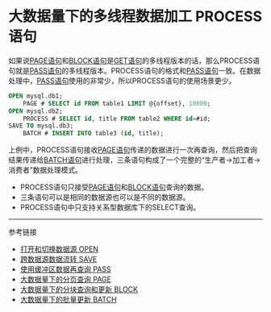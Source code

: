 # 大数据量下的多线程数据加工 PROCESS语句
如果说[PAGE语句](/pql/page.md)和[BLOCK语句](/pql/block.md)是[GET语句](/pql/get.md)的多线程版本的话，那么PROCESS语句就是[PASS语句](/pql/pass.md)的多线程版本。PROCESS语句的格式和[PASS语句](/pql/pass.md)一致。在数据处理中，[PASS语句](/pql/pass.md)使用的非常少，所以PROCESS语句的使用场景更少。
```sql
OPEN mysql.db1;
    PAGE # SELECT id FROM table1 LIMIT @{offset}, 10000;
OPEN mysql.db2;
    PROCESS # SELECT id, title FROM table2 WHERE id=#id;
SAVE TO mysql.db3;
    BATCH # INSERT INTO table3 (id, title);
```
上例中，PROCESS语句接收[PAGE语句](/pql/page.md)传递的数据进行一次再查询，然后把查询结果传递给[BATCH语句](/pql/batch.md)进行处理，三条语句构成了一个完整的“生产者->加工者->消费者”数据处理模式。

* PROCESS语句只接受[PAGE语句](/pql/page.md)和[BLOCK语句](/pql/block.md)查询的数据。
* 三条语句可以是相同的数据源也可以是不同的数据源。
* PROCESS语句中只支持关系型数据库下的SELECT查询。

---
参考链接

* [打开和切换数据源 OPEN](/pql/open.md)
* [跨数据源数据流转 SAVE](/pql/save.md)
* [使用缓冲区数据再查询 PASS](/pql/pass.md)
* [大数据量下的分页查询 PAGE](/pql/page.md)
* [大数据量下的分块查询和更新 BLOCK](/pql/block.md)
* [大数据量下的批量更新 BATCH](/pql/batch.md)